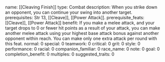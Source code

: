name: [[Cleaving Finish]]
type: Combat
description: When you strike down an opponent, you can continue your swing into another target.
prerequisites: Str 13, [[Cleave]], [[Power Attack]].
prerequisite_feats: [[Cleave]], [[Power Attack]]
benefit: If you make a melee attack, and your target drops to 0 or fewer hit points as a result of your attack, you can make another melee attack using your highest base attack bonus against another opponent within reach. You can make only one extra attack per round with this feat.
normal: 0
special: 0
teamwork: 0
critical: 0
grit: 0
style: 0
performance: 0
racial: 0
companion_familiar: 0
race_name: 0
note: 0
goal: 0
completion_benefit: 0
multiples: 0
suggested_traits: 0
